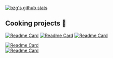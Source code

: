 [![bzg's github stats](https://github-readme-stats.vercel.app/api?username=garronej)](https://github.com/bzg/github-readme-stats)  

## Cooking projects 🍳

[![Readme Card](https://github-readme-stats.vercel.app/api/pin/?username=InseeFrLab&repo=onyxia-ui&show_owner=true&&title_color=fff&icon_color=f9f9f9&text_color=9f9f9f&bg_color=151515)](https://github.com/anuraghazra/github-readme-stats)
[![Readme Card](https://github-readme-stats.vercel.app/api/pin/?username=garronej&repo=powerhooks&&title_color=fff&icon_color=f9f9f9&text_color=9f9f9f&bg_color=151515)](https://github.com/anuraghazra/github-readme-stats)
[![Readme Card](https://github-readme-stats.vercel.app/api/pin/?username=garronej&repo=tsafe&&title_color=fff&icon_color=f9f9f9&text_color=9f9f9f&bg_color=151515)](https://github.com/anuraghazra/github-readme-stats)


[![Readme Card](https://github-readme-stats.vercel.app/api/pin/?username=InseeFrLab&repo=onyxia-ui)](https://github.com/anuraghazra/github-readme-stats)  
[![Readme Card](https://github-readme-stats.vercel.app/api/pin/?username=garronej&repo=powerhooks)](https://github.com/anuraghazra/github-readme-stats)  

